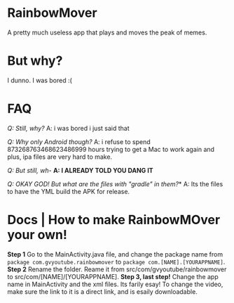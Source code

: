 # RainbowMover
A pretty much useless app that plays and moves the peak of memes.
# But why?
I dunno.
I was bored :(
# FAQ
*Q: Still, why?*
A: i was bored i just said that

*Q: Why only Android though?*
A: i refuse to spend 873268763468623486999 hours trying to get a Mac to work again and plus, ipa files are very hard to make.

*Q: But still, wh-*
**A: I ALREADY TOLD YOU DANG IT**

*Q: OKAY GOD! But what are the files with "gradle" in them?**
A: Its the files to have the YML build the APK for release.
# Docs | How to make RainbowMOver your own!
**Step 1**
Go to the MainActivity.java file, and change the package name from
``package com.gvyoutube.rainbowmover``
to
``package com.[NAME].[YOURAPPNAME]``.
**Step 2**
Rename the folder.
Reame it from src/com/gvyoutube/rainbowmover 
to
src/com/[NAME]/[YOURAPPNAME].
**Step 3, last step!**
Change the app name in MainActivity and the xml files. Its farily esay!
To change the video, make sure the link to it is a direct link, and is esaily downloadable.

